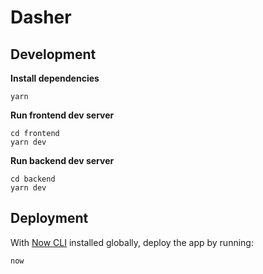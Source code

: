 # Dasher

## Development

**Install dependencies**

```shell
yarn
```

**Run frontend dev server**

```shell
cd frontend
yarn dev
```

**Run backend dev server**

```shell
cd backend
yarn dev
```

## Deployment

With [Now CLI](https://github.com/zeit/now-cli) installed globally, deploy the app by running:

```shell
now
```
